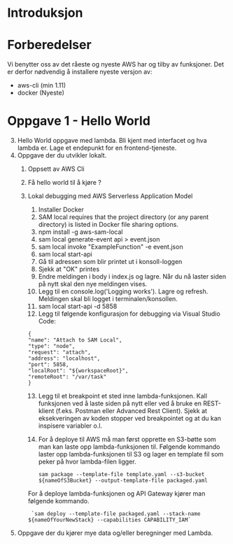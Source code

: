 # Introduksjon

# Forberedelser
Vi benytter oss av det råeste og nyeste AWS har og tilby av funksjoner. Det er derfor nødvendig å installere nyeste versjon av: 
* aws-cli (min 1.11)
* docker (Nyeste)

# Oppgave 1 - Hello World
3. Hello World oppgave med lambda. Bli kjent med interfacet og hva lambda er. Lage et endepunkt for en frontend-tjeneste.
4. Oppgave der du utvikler lokalt.
    1. Oppsett av AWS Cli
    2. Få hello world til å kjøre ?
    3. Lokal debugging med AWS Serverless Application Model
        1. Installer Docker
        2. SAM local requires that the project directory (or any parent directory) is listed in Docker file sharing options.
        3. npm install -g aws-sam-local
        4. sam local generate-event api > event.json
        5. sam local invoke "ExampleFunction" -e event.json
        6. sam local start-api
        7. Gå til adressen som blir printet ut i konsoll-loggen
        8. Sjekk at "OK" printes
        9. Endre meldingen i body i index.js og lagre. Når du nå laster siden på nytt skal den nye meldingen vises.
        10. Legg til en console.log('Logging works'). Lagre og refresh. Meldingen skal bli logget i terminalen/konsollen.
        11. sam local start-api -d 5858
        12. Legg til følgende konfigurasjon for debugging via Visual Studio Code:
        ```
        {
        "name": "Attach to SAM Local",
        "type": "node",
        "request": "attach",
        "address": "localhost",
        "port": 5858,
        "localRoot": "${workspaceRoot}",
        "remoteRoot": "/var/task"
        }
        ```
        13. Legg til et breakpoint et sted inne lambda-funksjonen. Kall funksjonen ved å laste siden på nytt eller ved å bruke en REST-klient (f.eks. Postman eller Advanced Rest Client). Sjekk at eksekveringen av koden stopper ved breakpointet og at du kan inspisere variabler o.l.
        14. For å deploye til AWS må man først opprette en S3-bøtte som man kan laste opp lambda-funksjonen til. Følgende kommando laster opp lambda-funksjonen til S3 og lager en template fil som peker på hvor lambda-filen ligger. 
        
            `sam package --template-file template.yaml --s3-bucket ${nameOfS3Bucket} --output-template-file packaged.yaml`
            
        For å deploye lambda-funksjonen og API Gateway kjører man følgende kommando.
        
            `sam deploy --template-file packaged.yaml --stack-name ${nameOfYourNewStack} --capabilities CAPABILITY_IAM`

5. Oppgave der du kjører mye data og/eller beregninger med Lambda. 
